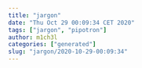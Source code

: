 ```yaml
---
title: "jargon"
date: "Thu Oct 29 00:09:34 CET 2020"
tags: ["jargon", "pipotron"]
author: m1ch3l
categories: ["generated"]
slug: "jargon/2020-10-29-00:09:34"
---
```



